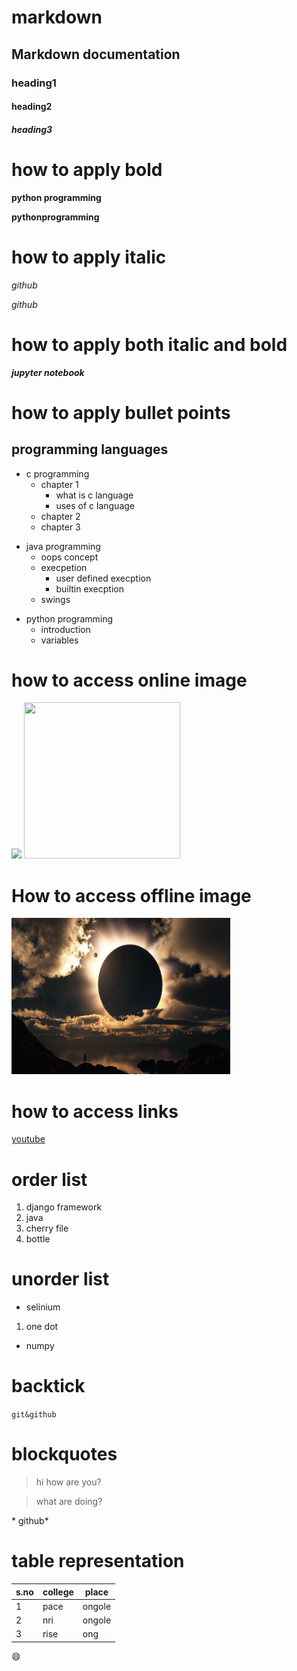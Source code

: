 # markdown

## Markdown documentation

### heading1


#### heading2


##### heading3
 
 # how to apply bold
 
 **python programming**
 
 __pythonprogramming__
 
 # how to apply italic
 
 *github*
 
 _github_
 
 # how to apply both italic and bold
 
 ***jupyter notebook***
 
 # how to apply bullet points
   
 ## programming languages
  + c programming
    - chapter 1
      - what is c language
      - uses of c language
    - chapter 2
    - chapter 3
  - java programming
    + oops concept
    + execpetion 
      - user defined execption
      - builtin execption
    + swings
  * python programming
      + introduction
      + variables
 
 
 # how to access online image
 <img src = "https://cdn.pixabay.com/photo/2014/02/27/16/10/tree-276014__340.jpg" >
 
 <img src = "https://cdn.pixabay.com/photo/2014/02/27/16/10/tree-276014__340.jpg"  width = 250px  height = 250px>
 
 
 # How to access offline image
 
 <img src = "https://raw.githubusercontent.com/Soundaryasamanthula24/markdown/main/1.jpg" width = 350px  height = 250px>
 
 # how to access links
 
 [youtube](https://www.youtube.com/)
 
 
 # order list
 1. django framework
 30. java 
100. cherry file
 50. bottle

# unorder list
 + selinium
 1. one dot
 - numpy

# backtick
 `git&github`
 
 # blockquotes
 > hi how are you?
 
 > what are doing?
  
  \* github\*
  
  # table representation
  
  | s.no  | college | place |
  |-------|---------|-------|
  | 1     | pace    |ongole |
  | 2     | nri     | ongole|
  | 3     | rise    | ong   |
  
  
  
 :smile:
